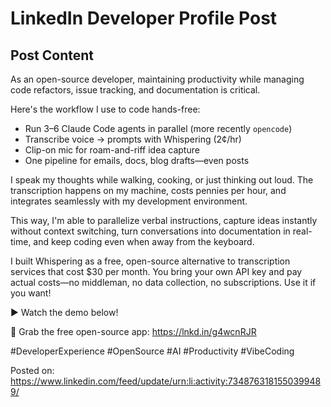 # LinkedIn Developer Profile Post

## Post Content

As an open-source developer, maintaining productivity while managing code refactors, issue tracking, and documentation is critical. 

Here's the workflow I use to code hands-free:

- Run 3–6 Claude Code agents in parallel (more recently `opencode`)
- Transcribe voice → prompts with Whispering (2¢/hr)  
- Clip-on mic for roam-and-riff idea capture
- One pipeline for emails, docs, blog drafts—even posts

I speak my thoughts while walking, cooking, or just thinking out loud. The transcription happens on my machine, costs pennies per hour, and integrates seamlessly with my development environment.

This way, I'm able to parallelize verbal instructions, capture ideas instantly without context switching, turn conversations into documentation in real-time, and keep coding even when away from the keyboard.

I built Whispering as a free, open-source alternative to transcription services that cost $30 per month. You bring your own API key and pay actual costs—no middleman, no data collection, no subscriptions. Use it if you want!

▶️ Watch the demo below!

🔗 Grab the free open-source app: https://lnkd.in/g4wcnRJR  

#DeveloperExperience #OpenSource #AI #Productivity #VibeCoding

Posted on: https://www.linkedin.com/feed/update/urn:li:activity:7348763181550399489/